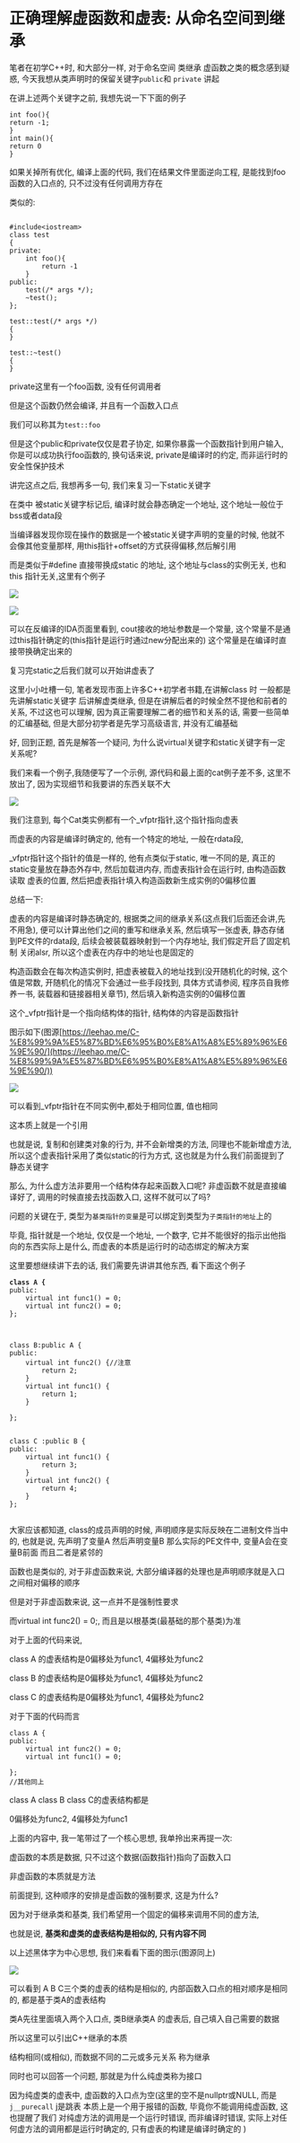 # 正确理解虚函数和虚表: 从命名空间到继承

笔者在初学C++时, 和大部分一样, 对于命名空间 类继承 虚函数之类的概念感到疑惑, 今天我想从类声明时的保留关键字`public`和 `private` 讲起

在讲上述两个关键字之前, 我想先说一下下面的例子

```
int foo(){
return -1;
}
int main(){
return 0
}
```

如果关掉所有优化, 编译上面的代码, 我们在结果文件里面逆向工程, 是能找到foo函数的入口点的, 只不过没有任何调用方存在

类似的:

```

#include<iostream>
class test
{
private:
    int foo(){
        return -1
    }
public:
    test(/* args */);
    ~test();
};

test::test(/* args */)
{
}

test::~test()
{
}

```

private这里有一个foo函数, 没有任何调用者

但是这个函数仍然会编译, 并且有一个函数入口点

我们可以称其为`test::foo`

但是这个public和private仅仅是君子协定, 如果你暴露一个函数指针到用户输入, 你是可以成功执行foo函数的, 换句话来说, private是编译时的约定, 而非运行时的安全性保护技术



讲完这点之后, 我想再多一句, 我们来复习一下static关键字

在类中 被static关键字标记后, 编译时就会静态确定一个地址, 这个地址一般位于bss或者data段

当编译器发现你现在操作的数据是一个被static关键字声明的变量的时候, 他就不会像其他变量那样, 用this指针+offset的方式获得偏移,然后解引用

而是类似于#define 直接带换成static 的地址, 这个地址与class的实例无关, 也和this 指针无关,这里有个例子

![](<../.gitbook/assets/image (6).png>)

![](<../.gitbook/assets/image (2) (2).png>)

可以在反编译的IDA页面里看到, cout接收的地址参数是一个常量, 这个常量不是通过this指针确定的(this指针是运行时通过new分配出来的) 这个常量是在编译时直接带换确定出来的

&#x20;

复习完static之后我们就可以开始讲虚表了

这里小小吐槽一句, 笔者发现市面上许多C++初学者书籍,在讲解class 时 一般都是先讲解static关键字 后讲解虚类继承, 但是在讲解后者的时候全然不提他和前者的关系, 不过这也可以理解,  因为真正需要理解二者的细节和关系的话, 需要一些简单的汇编基础, 但是大部分初学者是先学习高级语言, 并没有汇编基础

好, 回到正题, 首先是解答一个疑问, 为什么说virtual关键字和static关键字有一定关系呢?

我们来看一个例子,我随便写了一个示例, 源代码和最上面的cat例子差不多, 这里不放出了, 因为实现细节和我要讲的东西关联不大

![](<../.gitbook/assets/image (1) (2).png>)

我们注意到, 每个Cat类实例都有一个\_vfptr指针,这个指针指向虚表

而虚表的内容是编译时确定的, 他有一个特定的地址, 一般在rdata段,&#x20;

\_vfptr指针这个指针的值是一样的, 他有点类似于static, 唯一不同的是, 真正的static变量放在静态外存中, 然后加载进内存, 而虚表指针会在运行时, 由构造函数读取 虚表的位置, 然后把虚表指针填入构造函数新生成实例的0偏移位置

总结一下:

虚表的内容是编译时静态确定的, 根据类之间的继承关系(这点我们后面还会讲,先不用急), 便可以计算出他们之间的重写和继承关系, 然后填写一张虚表, 静态存储到PE文件的rdata段, 后续会被装载器映射到一个内存地址, 我们假定开启了固定机制 关闭alsr, 所以这个虚表在内存中的地址也是固定的

构造函数会在每次构造实例时, 把虚表被载入的地址找到(没开随机化的时候, 这个值是常数, 开随机化的情况下会通过一些手段找到, 具体方式请参阅, 程序员自我修养一书, 装载器和链接器相关章节), 然后填入新构造实例的0偏移位置

这个\_vfptr指针是一个指向结构体的指针, 结构体的内容是函数指针

图示如下(图源[https://leehao.me/C-%E8%99%9A%E5%87%BD%E6%95%B0%E8%A1%A8%E5%89%96%E6%9E%90/](https://leehao.me/C-%E8%99%9A%E5%87%BD%E6%95%B0%E8%A1%A8%E5%89%96%E6%9E%90/))

![](<../.gitbook/assets/image (2).png>)

可以看到\_vfptr指针在不同实例中,都处于相同位置, 值也相同

这本质上就是一个引用

也就是说, 复制和创建类对象的行为, 并不会新增类的方法, 同理也不能新增虚方法, 所以这个虚表指针采用了类似static的行为方式, 这也就是为什么我们前面提到了静态关键字

那么, 为什么虚方法非要用一个结构体存起来函数入口呢? 非虚函数不就是直接编译好了, 调用的时候直接去找函数入口, 这样不就可以了吗?

问题的关键在于, 类型为`基类指针的变量`是可以绑定到类型为`子类指针的地址`上的

毕竟, 指针就是一个地址, 仅仅是一个地址, 一个数字, 它并不能很好的指示出他指向的东西实际上是什么,  而虚表的本质是运行时的动态绑定的解决方案

这里要想继续讲下去的话, 我们需要先讲讲其他东西, 看下面这个例子

<pre><code><strong>class A {
</strong>public:
	virtual int func1() = 0;
	virtual int func2() = 0;
};



class B:public A {
public:
	virtual int func2() {//注意
		return 2;
	}
	virtual int func1() {
		return 1;
	}

};


class C :public B {
public:
	virtual int func1() {
		return 3;
	}
	virtual int func2() {
		return 4;
	}
};

</code></pre>

大家应该都知道, class的成员声明的时候, 声明顺序是实际反映在二进制文件当中的, 也就是说, 先声明了变量A 然后声明变量B 那么实际的PE文件中, 变量A会在变量B前面 而且二者是紧邻的

函数也是类似的, 对于非虚函数来说, 大部分编译器的处理也是声明顺序就是入口之间相对偏移的顺序

但是对于非虚函数来说, 这一点并不是强制性要求

而virtual int func2() = 0;, 而且是以根基类(最基础的那个基类)为准

对于上面的代码来说,&#x20;

class A 的虚表结构是0偏移处为func1, 4偏移处为func2

class B 的虚表结构是0偏移处为func1, 4偏移处为func2

class C 的虚表结构是0偏移处为func1, 4偏移处为func2

对于下面的代码而言

```
class A {
public:
	virtual int func2() = 0;
	virtual int func1() = 0;
	
};
//其他同上
```

class A  class B class C的虚表结构都是

0偏移处为func2, 4偏移处为func1



上面的内容中, 我一笔带过了一个核心思想, 我单拎出来再提一次:

虚函数的本质是数据, 只不过这个数据(函数指针)指向了函数入口

非虚函数的本质就是方法

前面提到, 这种顺序的安排是虚函数的强制要求, 这是为什么?

因为对于继承类和基类, 我们希望用一个固定的偏移来调用不同的虚方法,

也就是说, **基类和虚类的虚表结构是相似的, 只有内容不同**

&#x20;以上述黑体字为中心思想, 我们来看看下面的图示(图源同上)

![](../.gitbook/assets/image.png)

可以看到 A B C三个类的虚表的结构是相似的, 内部函数入口点的相对顺序是相同的, 都是基于类A的虚表结构

类A先往里面填入两个入口点, 类B继承类A 的虚表后, 自己填入自己需要的数据

所以这里可以引出C++继承的本质

结构相同(或相似), 而数据不同的二元或多元关系 称为继承

同时也可以回答一个问题, 那就是为什么纯虚类称为接口

因为纯虚类的虚表中, 虚函数的入口点为空(这里的空不是nullptr或NULL, 而是`j__purecall` j是跳表 本质上是一个用于报错的函数, 毕竟你不能调用纯虚函数, 这也提醒了我们 对纯虚方法的调用是一个运行时错误, 而非编译时错误, 实际上对任何虚方法的调用都是运行时确定的, 只有虚表的构建是编译时确定的 )



